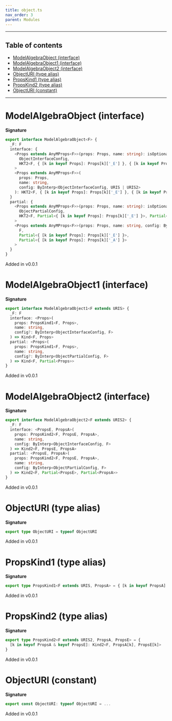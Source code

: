 ```yaml
---
title: object.ts
nav_order: 3
parent: Modules
---
```


---

<h2 class="text-delta">Table of contents</h2>

- [ModelAlgebraObject (interface)](#modelalgebraobject-interface)
- [ModelAlgebraObject1 (interface)](#modelalgebraobject1-interface)
- [ModelAlgebraObject2 (interface)](#modelalgebraobject2-interface)
- [ObjectURI (type alias)](#objecturi-type-alias)
- [PropsKind1 (type alias)](#propskind1-type-alias)
- [PropsKind2 (type alias)](#propskind2-type-alias)
- [ObjectURI (constant)](#objecturi-constant)

---

# ModelAlgebraObject (interface)

**Signature**

```ts
export interface ModelAlgebraObject<F> {
  _F: F
  interface: {
    <Props extends AnyMProps<F>>(props: Props, name: string): isOptionalConfig<
      ObjectInterfaceConfig,
      HKT2<F, { [k in keyof Props]: Props[k]['_E'] }, { [k in keyof Props]: Props[k]['_A'] }>
    >
    <Props extends AnyMProps<F>>(
      props: Props,
      name: string,
      config: ByInterp<ObjectInterfaceConfig, URIS | URIS2>
    ): HKT2<F, { [k in keyof Props]: Props[k]['_E'] }, { [k in keyof Props]: Props[k]['_A'] }>
  }
  partial: {
    <Props extends AnyMProps<F>>(props: Props, name: string): isOptionalConfig<
      ObjectPartialConfig,
      HKT2<F, Partial<{ [k in keyof Props]: Props[k]['_E'] }>, Partial<{ [k in keyof Props]: Props[k]['_A'] }>>
    >
    <Props extends AnyMProps<F>>(props: Props, name: string, config: ByInterp<ObjectPartialConfig, URIS | URIS2>): HKT2<
      F,
      Partial<{ [k in keyof Props]: Props[k]['_E'] }>,
      Partial<{ [k in keyof Props]: Props[k]['_A'] }>
    >
  }
}
```

Added in v0.0.1

# ModelAlgebraObject1 (interface)

**Signature**

```ts
export interface ModelAlgebraObject1<F extends URIS> {
  _F: F
  interface: <Props>(
    props: PropsKind1<F, Props>,
    name: string,
    config?: ByInterp<ObjectInterfaceConfig, F>
  ) => Kind<F, Props>
  partial: <Props>(
    props: PropsKind1<F, Props>,
    name: string,
    config?: ByInterp<ObjectPartialConfig, F>
  ) => Kind<F, Partial<Props>>
}
```

Added in v0.0.1

# ModelAlgebraObject2 (interface)

**Signature**

```ts
export interface ModelAlgebraObject2<F extends URIS2> {
  _F: F
  interface: <PropsE, PropsA>(
    props: PropsKind2<F, PropsE, PropsA>,
    name: string,
    config: ByInterp<ObjectInterfaceConfig, F>
  ) => Kind2<F, PropsE, PropsA>
  partial: <PropsE, PropsA>(
    props: PropsKind2<F, PropsE, PropsA>,
    name: string,
    config: ByInterp<ObjectPartialConfig, F>
  ) => Kind2<F, Partial<PropsE>, Partial<PropsA>>
}
```

Added in v0.0.1

# ObjectURI (type alias)

**Signature**

```ts
export type ObjectURI = typeof ObjectURI
```

Added in v0.0.1

# PropsKind1 (type alias)

**Signature**

```ts
export type PropsKind1<F extends URIS, PropsA> = { [k in keyof PropsA]: Kind<F, PropsA[k]> }
```

Added in v0.0.1

# PropsKind2 (type alias)

**Signature**

```ts
export type PropsKind2<F extends URIS2, PropsA, PropsE> = {
  [k in keyof PropsA & keyof PropsE]: Kind2<F, PropsA[k], PropsE[k]>
}
```

Added in v0.0.1

# ObjectURI (constant)

**Signature**

```ts
export const ObjectURI: typeof ObjectURI = ...
```

Added in v0.0.1

